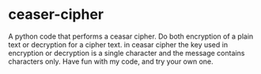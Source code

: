 # ceaser-cipher
A python code that performs a ceasar cipher. Do both encryption of a plain text  or decryption for a cipher text. in ceasar cipher the key used in encryption or decryption is a single character and the message contains characters only. Have fun with my code, and try your own one.
